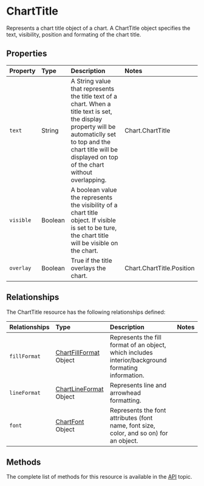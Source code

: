 # ChartTitle
Represents a chart title object of a chart. A ChartTitle object specifies the text, visibility, position and formating of the chart title.

## Properties

| Property         | Type    |Description|Notes |
|:-----------------|:--------|:----------|:-----|
| `text` | String |A String value that represents the title text of a chart. When a title text is set, the display property will be automaticlly set to top and the chart title will be displayed on top of the chart without overlapping. | Chart.ChartTitle |
| `visible` | Boolean |A boolean value the represents the visibility of a chart title object. If visible is set to be ture, the chart title will be visible on the chart. |  |
| `overlay` | Boolean |True if the title overlays the chart. | Chart.ChartTitle.Position |



## Relationships
The ChartTitle resource has the following relationships defined:

| Relationships    | Type    |Description|Notes |
|:-----------------|:--------|:----------|:-----|
| `fillFormat`          |[ChartFillFormat](chartFillFormat.md) Object | Represents the fill format of an object, which includes interior/background formating information. 
| `lineFormat`          |[ChartLineFormat](chartLineFormat.md) Object | Represents line and arrowhead formatting.
| `font`          |[ChartFont](chartFont.md) Object | Represents the font attributes (font name, font size, color, and so on) for an object. 


     

## Methods

The complete list of methods for this resource is available in
the [API](../README.md) topic.